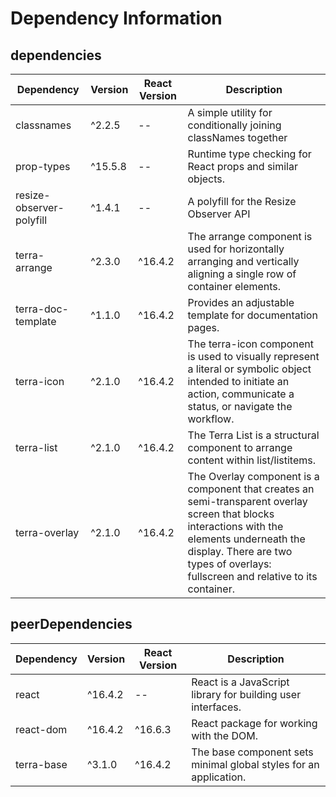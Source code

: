 # Dependency Information

## dependencies
| Dependency | Version | React Version | Description |
|-|-|-|-|
| classnames | ^2.2.5 | -- | A simple utility for conditionally joining classNames together |
| prop-types | ^15.5.8 | -- | Runtime type checking for React props and similar objects. |
| resize-observer-polyfill | ^1.4.1 | -- | A polyfill for the Resize Observer API |
| terra-arrange | ^2.3.0 | ^16.4.2 | The arrange component is used for horizontally arranging and vertically aligning a single row of container elements. |
| terra-doc-template | ^1.1.0 | ^16.4.2 | Provides an adjustable template for documentation pages. |
| terra-icon | ^2.1.0 | ^16.4.2 | The terra-icon component is used to visually represent a literal or symbolic object intended to initiate an action, communicate a status, or navigate the workflow. |
| terra-list | ^2.1.0 | ^16.4.2 | The Terra List is a structural component to arrange content within list/listitems. |
| terra-overlay | ^2.1.0 | ^16.4.2 | The Overlay component is a component that creates an semi-transparent overlay screen that blocks interactions with the elements underneath the display. There are two types of overlays: fullscreen and relative to its container. |

## peerDependencies
| Dependency | Version | React Version | Description |
|-|-|-|-|
| react | ^16.4.2 | -- | React is a JavaScript library for building user interfaces. |
| react-dom | ^16.4.2 | ^16.6.3 | React package for working with the DOM. |
| terra-base | ^3.1.0 | ^16.4.2 | The base component sets minimal global styles for an application. |
